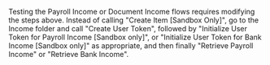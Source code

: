 Testing the Payroll Income or Document Income flows requires modifying the steps above. Instead of calling "Create Item [Sandbox Only]", go to the Income folder and call "Create User Token", followed by "Initialize User Token for Payroll Income [Sandbox only]", or "Initialize User Token for Bank Income [Sandbox only]" as appropriate, and then finally "Retrieve Payroll Income" or "Retrieve Bank Income".
